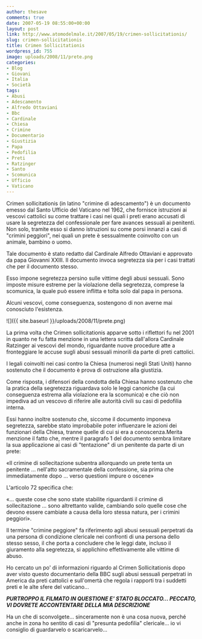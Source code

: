 ```yaml
---
author: thesave
comments: true
date: 2007-05-19 08:55:00+00:00
layout: post
link: http://www.atomodelmale.it/2007/05/19/crimen-sollicitationis/
slug: crimen-sollicitationis
title: Crimen Sollicitationis
wordpress_id: 755
image: uploads/2008/11/prete.png
categories:
- Blog
- Giovani
- Italia
- Società
tags:
- Abusi
- Adescamento
- Alfredo Ottaviani
- Bbc
- Cardinale
- Chiesa
- Crimine
- Documentario
- Giustizia
- Papa
- Pedofilia
- Preti
- Ratzinger
- Santo
- Scomunica
- Ufficio
- Vaticano
---
```


Crimen sollicitationis (in latino "crimine di adescamento") è un documento emesso dal Santo Ufficio del Vaticano nel 1962, che fornisce istruzioni ai vescovi cattolici su come trattare i casi nei quali i preti erano accusati di usare la segretezza del confessionale per fare avances sessuali ai penitenti. Non solo, tramite esso si danno istruzioni su come porsi innanzi a casi di "crimini peggiori", nei quali un prete è sessualmente coinvolto con un animale, bambino o uomo.

Tale documento è stato redatto dal Cardinale Alfredo Ottaviani e approvato da papa Giovanni XXIII. Il documento invoca segretezza sia per i casi trattati che per il documento stesso.

Esso impone segretezza persino sulle vittime degli abusi sessuali.
Sono imposte misure estreme per la violazione della segretezza, comprese la scomunica, la quale può essere inflitta e tolta solo dal papa in persona.

Alcuni vescovi, come conseguenza, sostengono di non averne mai conosciuto l'esistenza.

![]({{ site.baseurl }}/uploads/2008/11/prete.png)

La prima volta che Crimen sollicitationis apparve sotto i riflettori fu nel 2001 in quanto ne fu fatta menzione in una lettera scritta dall'allora Cardinale Ratzinger ai vescovi del mondo, riguardante nuove procedure atte a fronteggiare le accuse sugli abusi sessuali minorili da parte di preti cattolici.

I legali coinvolti nei casi contro la Chiesa (numerosi negli Stati Uniti) hanno sostenuto che il documento è prova di ostruzione alla giustizia.

Come risposta, i difensori della condotta della Chiesa hanno sostenuto che la pratica della segretezza riguardava solo le leggi canoniche (la cui conseguenza estrema alla violazione era la scomunica) e che ciò non impediva ad un vescovo di riferire alle autorità civili su casi di pedofilia interna.

Essi hanno inoltre sostenuto che, siccome il documento imponeva segretezza, sarebbe stato improbabile poter influenzare le azioni dei funzionari della Chiesa, tranne quelle di cui si era a conoscenza.Merita menzione il fatto che, mentre il paragrafo 1 del documento sembra limitare la sua applicazione ai casi di "tentazione" di un penitente da parte di un prete:

«Il crimine di sollecitazione subentra allorquando un prete tenta un penitente ... nell'atto sacramentale della confessione, sia prima che immediatamente dopo ... verso questioni impure o oscene»

L'articolo 72 specifica che:

«... queste cose che sono state stabilite riguardanti il crimine di sollecitazione ... sono altrettanto valide, cambiando solo quelle cose che devono essere cambiate a causa della loro stessa natura, per i crimini peggiori».

Il termine "crimine peggiore" fa riferimento agli abusi sessuali perpetrati da una persona di condizione clericale nei confronti di una persona dello stesso sesso, il che porta a concludere che le leggi date, incluso il giuramento alla segretezza, si applichino effettivamente alle vittime di abuso.

Ho cercato un po' di informazioni riguardo al Crimen Sollicitationis dopo aver visto questo documentario della BBC sugli abusi sessuali perpetrati in America da preti cattolici e sull'omertà che regola i rapporti tra i suddetti preti e le alte sfere del vaticano...

**_PURTROPPO IL FILMATO IN QUESTIONE E' STATO BLOCCATO... PECCATO, VI DOVRETE ACCONTENTARE DELLA MIA DESCRIZIONE_**

Ha un che di sconvolgete... sinceramente non è una cosa nuova, perché anche in zona ho sentito di casi di "presunta pedofilia" clericale... io vi consiglio di guardarvelo o scaricarvelo...

